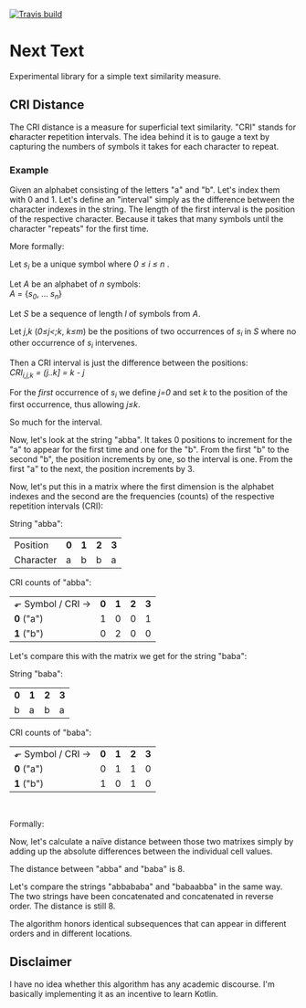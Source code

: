 
[<img src="https://travis-ci.org/objecttrouve/nexttext.svg?branch=master" alt="Travis build"/>](https://travis-ci.org/objecttrouve/nexttext)

# Next Text

Experimental library for a simple text similarity measure.

## CRI Distance

The CRI distance is a measure for superficial text similarity. "CRI" stands for **c**haracter **r**epetition **i**ntervals. 
The idea behind it is to gauge a text by capturing the numbers of symbols it takes for each character to repeat. 

### Example

Given an alphabet consisting of the letters "a" and "b". Let's index them with 0 and 1.
Let's define an "interval" simply as the difference between the character indexes in the string. 
The length of the first interval is the position of the respective character. 
Because it takes that many symbols until the character "repeats" for the first time.

More formally: 

Let _s<sub>i<sub>_ be a unique symbol where _0 &le; i &le; n_ .

Let _A_ be an alphabet of _n_ symbols:<br>_A_ = {_s<sub>0<sub>_, ... _s<sub>n</sub>_}

Let _S_ be a sequence of length _l_ of symbols from _A_.

Let _j_,_k_ (_0&le;j<;k_, _k&le;m_) be the positions of two occurrences of _s<sub>i<sub>_ in _S_ where no other occurrence of _s<sub>i<sub>_ intervenes.

Then a CRI interval is just the difference between the positions: <br><i>CRI<sub>i,j,k</sub>  = (j..k] = k - j</i>

For the _first_ occurrence of _s<sub>i<sub>_ we define _j=0_ and set _k_ to the position of the first occurrence, thus allowing _j&le;k_.

So much for the interval.

Now, let's look at the string "abba". 
It takes 0 positions to increment for the "a" to appear for the first time and one for the "b". 
From the first "b" to the second "b", the position increments by one, so the interval is one. 
From the first "a" to the next, the position increments by 3.

Now, let's put this in a matrix where the first dimension is the alphabet indexes and the second are the frequencies (counts) of the respective repetition intervals (CRI): 

String "abba":
<table>
    <tr><td>Position</td><td><b>0</b></td><td><b>1</b></td><td><b>2</b></td><td><b>3</b></td></tr>
    <tr><td>Character</td><td>a</td><td>b</td><td>b</td><td>a</td></tr>
</table>

CRI counts of "abba":
<table>
    <tr>
        <td>&#x2b10; Symbol / CRI &#x2192;</td><td><b>0</b></td><td><b>1</b></td><td><b>2</b></td><td><b>3</b></td>
    </tr>
    <tr>
        <td><b>0</b> ("a")</td> <td>1</td> <td>0</td> <td>0</td> <td>1</td>
    </tr>
     <tr>
        <td><b>1</b> ("b")</td> <td>0</td> <td>2</td> <td>0</td> <td>0</td>
     </tr>
</table>

Let's compare this with the matrix we get for the string "baba":

String "baba":
<table>
    <tr><td><b>0</b></td><td><b>1</b></td><td><b>2</b></td><td><b>3</b></td></tr>
    <tr><td>b</td><td>a</td><td>b</td><td>a</td></tr>
</table>

CRI counts of "baba":
<table>
    <tr>
        <td>&#x2b10; Symbol / CRI &#x2192;</td><td><b>0</b></td><td><b>1</b></td><td><b>2</b></td><td><b>3</b></td>
    </tr>
    <tr>
        <td><b>0</b> ("a")</td> <td>0</td> <td>1</td> <td>1</td> <td>0</td>
    </tr>
     <tr>
        <td><b>1</b> ("b")</td> <td>1</td> <td>0</td> <td>1</td> <td>0</td>
     </tr>
</table>
<br>

Formally: 


Now, let's calculate a naïve distance between those two matrixes simply by adding up the absolute differences between the individual cell values.

The distance between "abba" and "baba" is 8.

Let's compare the strings "abbababa" and "babaabba" in the same way. The two strings have been concatenated and concatenated in reverse order.
The distance is still 8.

The algorithm honors identical subsequences that can appear in different orders and in different locations. 


## Disclaimer

I have no idea whether this algorithm has any academic discourse. I'm basically implementing it as an incentive to learn Kotlin.